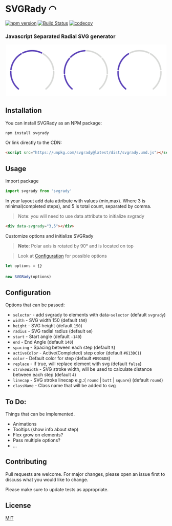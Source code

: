 # SVGRady ◠

[![npm version](https://badge.fury.io/js/svgrady.svg)](https://badge.fury.io/js/svgrady)
[![Build Status](https://travis-ci.com/Fecony/svgrady.svg?token=KquVGmQ9CBMhcoabSNv9&branch=master)](https://travis-ci.com/Fecony/svgrady)
[![codecov](https://codecov.io/gh/Fecony/svgrady/branch/master/graph/badge.svg?token=SwFAQ4QTft)](https://codecov.io/gh/Fecony/svgrady)

### Javascript Separated Radial SVG generator

![Radial SVG Preview](./images/preview.png)

## Installation

You can install SVGRady as an NPM package:

```bash
npm install svgrady
```

Or link directly to the CDN:

```html
<script src="https://unpkg.com/svgrady@latest/dist/svgrady.umd.js"></script>
```

## Usage

Import package

```js
import svgrady from 'svgrady'
```

In your layout add data attribute with values (min,max).
Where 3 is minimal(completed steps), and 5 is total count, separated by comma.

> Note: you will need to use data attribute to initialize svgrady

```html
<div data-svgrady="3,5"></div>
```

Customize options and initialize SVGRady

> **Note**: Polar axis is rotated by 90° and is located on top

> Look at [Configuration](#configuration) for possible options

```js
let options = {}

new SVGRady(options)
```

## Configuration

Options that can be passed:

- `selector` - add svgrady to elements with data-`selector` (default `svgrady`)
- `width` - SVG width 150 (default `150`)
- `height` - SVG height (default `150`)
- `radius` - SVG radial radius (default `60`)
- `start` - Start angle (default `-140`)
- `end` - End Angle (default `140`)
- `spacing` - Spacing between each step (default `5`)
- `activeColor` - Active(Completed) step color (default `#613DC1`)
- `color` - Default color for step (default `#D9DAD8`)
- `replace` - if true, will replace element with svg (default `false`)
- `strokeWidth` - SVG stroke width, will be used to calculate distance between each step (default `4`)
- `linecap` - SVG stroke linecap e.g.:( `round` | `butt` | `square`) (default `round`)
- `className` - Class name that will be added to svg

## To Do:

Things that can be implemented.

- Animations
- Tooltips (show info about step)
- Flex grow on elements?
- Pass multiple options?
- ...

## Contributing

Pull requests are welcome. For major changes, please open an issue first to discuss what you would like to change.

Please make sure to update tests as appropriate.

## License

[MIT](https://choosealicense.com/licenses/mit/)
